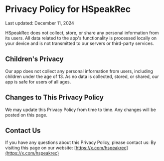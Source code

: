 # Privacy Policy for HSpeakRec

Last updated: December 11, 2024

HSpeakRec does not collect, store, or share any personal information from its users. All data related to the app's functionality is processed locally on your device and is not transmitted to our servers or third-party services.

## Children's Privacy
Our app does not collect any personal information from users, including children under the age of 13. As no data is collected, stored, or shared, our app is safe for users of all ages.


## Changes to This Privacy Policy
We may update this Privacy Policy from time to time. Any changes will be posted on this page.

## Contact Us
If you have any questions about this Privacy Policy, please contact us:
By visiting this page on our website: [https://x.com/hspeakrec](https://x.com/hspeakrec)
